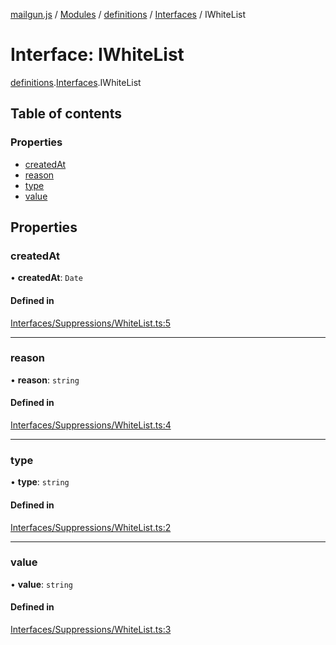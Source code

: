 [mailgun.js](../README.md) / [Modules](../modules.md) / [definitions](../modules/definitions.md) / [Interfaces](../modules/definitions.Interfaces.md) / IWhiteList

# Interface: IWhiteList

[definitions](../modules/definitions.md).[Interfaces](../modules/definitions.Interfaces.md).IWhiteList

## Table of contents

### Properties

- [createdAt](definitions.Interfaces.IWhiteList.md#createdat)
- [reason](definitions.Interfaces.IWhiteList.md#reason)
- [type](definitions.Interfaces.IWhiteList.md#type)
- [value](definitions.Interfaces.IWhiteList.md#value)

## Properties

### createdAt

• **createdAt**: `Date`

#### Defined in

[Interfaces/Suppressions/WhiteList.ts:5](https://github.com/mailgun/mailgun.js/blob/aa3958c/lib/Interfaces/Suppressions/WhiteList.ts#L5)

___

### reason

• **reason**: `string`

#### Defined in

[Interfaces/Suppressions/WhiteList.ts:4](https://github.com/mailgun/mailgun.js/blob/aa3958c/lib/Interfaces/Suppressions/WhiteList.ts#L4)

___

### type

• **type**: `string`

#### Defined in

[Interfaces/Suppressions/WhiteList.ts:2](https://github.com/mailgun/mailgun.js/blob/aa3958c/lib/Interfaces/Suppressions/WhiteList.ts#L2)

___

### value

• **value**: `string`

#### Defined in

[Interfaces/Suppressions/WhiteList.ts:3](https://github.com/mailgun/mailgun.js/blob/aa3958c/lib/Interfaces/Suppressions/WhiteList.ts#L3)
